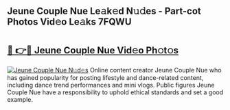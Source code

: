 ## Jeune Couple Nue Le𝚊k𝚎d N𝚞𝚍es - Part-cot Photos Vid𝚎o Le𝚊ks 7FQWU

# <h2><a href="http://fb4vzi.evod.top/?m=Jeune+Couple+Nue">🔗 👉🔴 Jeune Couple Nue Vid𝚎o Ph𝚘t𝚘s</a></h2>

[![Jeune Couple Nue N𝚞d𝚎s](https://i.imgur.com/8V9OHl7.gif)](http://fb4vzi.evod.top/?m=Jeune+Couple+Nue)
Online content creator Jeune Couple Nue who has gained popularity for posting lifestyle and dance-related content, including dance trend performances and mini vlogs. Public figures Jeune Couple Nue have a responsibility to uphold ethical standards and set a good example. 
